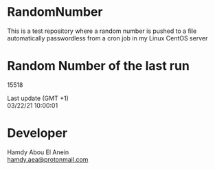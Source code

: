 # RandomNumber    
This is a test repository where a random number is pushed to a file automatically passwordless from a cron job in my Linux CentOS server    
# Random Number of the last run   
15518
      
Last update (GMT +1)    
03/22/21 10:00:01
# Developer    
Hamdy Abou El Anein   
hamdy.aea@protonmail.com

